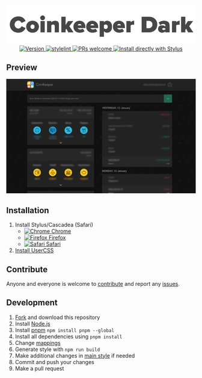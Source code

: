 <p align="center">
  <img alt="logo" src="./meta/logo.png" width="580">
  <br>
  <a href="https://github.com/VChet/coinkeeper-dark/tags">
    <img src="https://img.shields.io/github/tag/VChet/coinkeeper-dark.svg?label=version" alt="Version">
  </a>
  <a href="https://github.com/VChet/coinkeeper-dark/actions/workflows/build.yml">
    <img src="https://github.com/VChet/coinkeeper-dark/actions/workflows/build.yml/badge.svg" alt="stylelint">
  </a>
  <a href="http://makeapullrequest.com">
    <img src="https://img.shields.io/badge/PRs-welcome-brightgreen.svg" alt="PRs welcome">
  </a>
  <a href="https://github.com/VChet/coinkeeper-dark/raw/master/src/coinkeeper-dark.user.css">
    <img src="https://img.shields.io/badge/Install%20with-Stylus-00adad.svg" alt="Install directly with Stylus">
  </a>
</p>

## Preview

![Preview](./meta/preview.png)

## Installation

1. Install Stylus/Cascadea (Safari)
   - [![Chrome](https://github.com/alrra/browser-logos/raw/master/src/chrome/chrome_16x16.png) Chrome](https://chrome.google.com/webstore/detail/stylus/clngdbkpkpeebahjckkjfobafhncgmne)
   - [![Firefox](https://github.com/alrra/browser-logos/raw/master/src/firefox/firefox_16x16.png) Firefox](https://addons.mozilla.org/en-US/firefox/addon/styl-us/)
   - [![Safari](https://github.com/alrra/browser-logos/raw/master/src/safari/safari_16x16.png) Safari](https://cascadea.app/)
1. [Install UserCSS](https://github.com/VChet/coinkeeper-dark/raw/master/src/coinkeeper-dark.user.css)

## Contribute

Anyone and everyone is welcome to [contribute](https://github.com/VChet/coinkeeper-dark/pulls) and report any [issues](https://github.com/VChet/coinkeeper-dark/issues).

## Development

1. [Fork](https://github.com/VChet/coinkeeper-dark/fork) and download this repository
1. Install [Node.js](https://nodejs.org/)
1. Install [pnpm](https://pnpm.io/) `npm install pnpm --global`
1. Install all dependencies using `pnpm install`
1. Change [mappings](./src/mappings.js)
1. Generate style with `npm run build`
1. Make additional changes in [main style](./src/coinkeeper-dark.user.css) if needed
1. Commit and push your changes
1. Make a pull request
